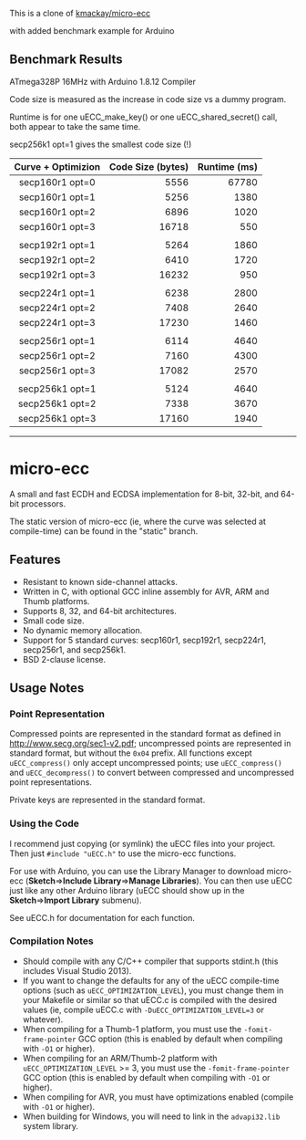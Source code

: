 This is a clone of [kmackay/micro-ecc](https://github.com/kmackay/micro-ecc)

with added benchmark example for Arduino

## Benchmark Results 

ATmega328P 16MHz with Arduino 1.8.12 Compiler

Code size is measured as the increase in code size vs a dummy program.

Runtime is for one uECC_make_key() or one uECC_shared_secret() call, both appear to take the same time.

secp256k1 opt=1 gives the smallest code size (!)

|Curve + Optimizion|Code Size (bytes)|Runtime (ms)|
|:--:|--:|--:|
|secp160r1 opt=0|5556|67780|
|secp160r1 opt=1|5256|1380|
|secp160r1 opt=2|6896|1020|
|secp160r1 opt=3|16718|550|
||||
|secp192r1 opt=1|5264|1860|
|secp192r1 opt=2|6410|1720|
|secp192r1 opt=3|16232|950|
||||
|secp224r1 opt=1|6238|2800|
|secp224r1 opt=2|7408|2640|
|secp224r1 opt=3|17230|1460|
||||
|secp256r1 opt=1|6114|4640|
|secp256r1 opt=2|7160|4300|
|secp256r1 opt=3|17082|2570|
||||
|secp256k1 opt=1|5124|4640|
|secp256k1 opt=2|7338|3670|
|secp256k1 opt=3|17160|1940|

-----------------

micro-ecc
==========

A small and fast ECDH and ECDSA implementation for 8-bit, 32-bit, and 64-bit processors.

The static version of micro-ecc (ie, where the curve was selected at compile-time) can be found in the "static" branch.

Features
--------

 * Resistant to known side-channel attacks.
 * Written in C, with optional GCC inline assembly for AVR, ARM and Thumb platforms.
 * Supports 8, 32, and 64-bit architectures.
 * Small code size.
 * No dynamic memory allocation.
 * Support for 5 standard curves: secp160r1, secp192r1, secp224r1, secp256r1, and secp256k1.
 * BSD 2-clause license.

Usage Notes
-----------
### Point Representation ###
Compressed points are represented in the standard format as defined in http://www.secg.org/sec1-v2.pdf; uncompressed points are represented in standard format, but without the `0x04` prefix. All functions except `uECC_compress()` only accept uncompressed points; use `uECC_compress()` and `uECC_decompress()` to convert between compressed and uncompressed point representations.

Private keys are represented in the standard format.

### Using the Code ###

I recommend just copying (or symlink) the uECC files into your project. Then just `#include "uECC.h"` to use the micro-ecc functions.

For use with Arduino, you can use the Library Manager to download micro-ecc (**Sketch**=>**Include Library**=>**Manage Libraries**). You can then use uECC just like any other Arduino library (uECC should show up in the **Sketch**=>**Import Library** submenu).

See uECC.h for documentation for each function.

### Compilation Notes ###

 * Should compile with any C/C++ compiler that supports stdint.h (this includes Visual Studio 2013).
 * If you want to change the defaults for any of the uECC compile-time options (such as `uECC_OPTIMIZATION_LEVEL`), you must change them in your Makefile or similar so that uECC.c is compiled with the desired values (ie, compile uECC.c with `-DuECC_OPTIMIZATION_LEVEL=3` or whatever).
 * When compiling for a Thumb-1 platform, you must use the `-fomit-frame-pointer` GCC option (this is enabled by default when compiling with `-O1` or higher).
 * When compiling for an ARM/Thumb-2 platform with `uECC_OPTIMIZATION_LEVEL` >= 3, you must use the `-fomit-frame-pointer` GCC option (this is enabled by default when compiling with `-O1` or higher).
 * When compiling for AVR, you must have optimizations enabled (compile with `-O1` or higher).
 * When building for Windows, you will need to link in the `advapi32.lib` system library.
